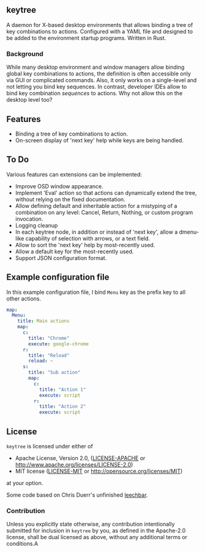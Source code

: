## keytree

A daemon for X-based desktop environments that allows binding a tree of key combinations to actions. Configured with a YAML file and designed to be added to the environment startup programs. Written in Rust.


### Background

While many desktop environment and window managers allow binding global key
combinations to actions, the definition is often accessible only via GUI or
complicated commands. Also, it only works on a single-level and not letting you
bind key sequences.  In contrast, developer IDEs allow to bind key combination
*sequences* to actions. Why not allow this on the desktop level too?


## Features

- Binding a tree of key combinations to action.
- On-screen display of 'next key' help while keys are being handled.


## To Do

Various features can extensions can be implemented:

- Improve OSD window appearance.
- Implement 'Eval' action so that actions can dynamically extend the tree, without relying on the fixed documentation.
- Allow defining default and inheritable action for a mistyping of a combination on any level: Cancel, Return, Nothing, or custom program invocation.
- Logging cleanup
- In each keytree node, in addition or instead of 'next key', allow a dmenu-like capability of selection with arrows, or a text field.
- Allow to sort the 'next key' help by most-recently used.
- Allow a default key for the most-recently used.
- Support JSON configuration format.


## Example configuration file

In this example configuration file, I bind `Menu` key as the
prefix key to all other actions.

```yaml
map:
  Menu:
    title: Main actions
    map:
      c:
        title: "Chrome"
        execute: google-chrome
      r:
        title: "Reload"
        reload: ~
      s:
        title: "Sub action"
        map:
          c:
            title: "Action 1"
            execute: script
          r:
            title: "Action 2"
            execute: script
```


## License

`keytree` is licensed under either of

 * Apache License, Version 2.0, ([LICENSE-APACHE](LICENSE-APACHE) or
   http://www.apache.org/licenses/LICENSE-2.0)
 * MIT license ([LICENSE-MIT](LICENSE-MIT) or
   http://opensource.org/licenses/MIT)

at your option.

Some code based on Chris Duerr's unfinished [leechbar](https://github.com/chrisduerr/leechbar).


### Contribution

Unless you explicitly state otherwise, any contribution intentionally submitted
for inclusion in `keytree` by you, as defined in the Apache-2.0 license, shall
be dual licensed as above, without any additional terms or conditions.A

